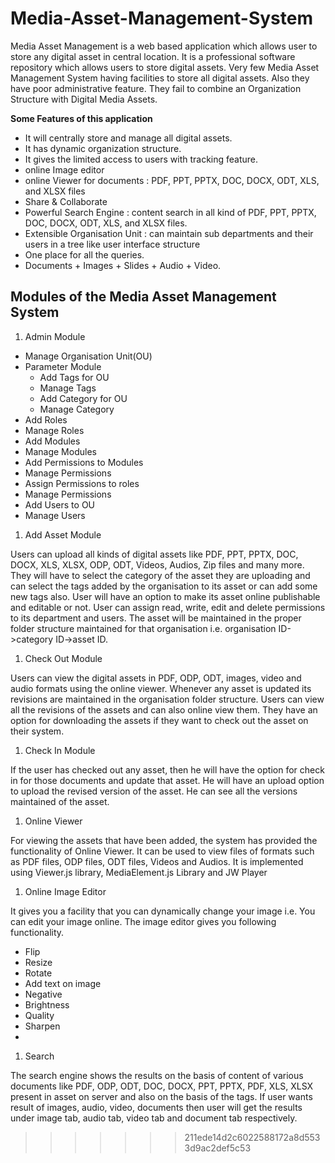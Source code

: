 Media-Asset-Management-System
=============================


Media Asset Management is a web based application which
allows user to store any digital asset in central location. It is a
professional software repository which allows users to store
digital assets.
Very few Media Asset Management System having facilities to store all digital assets. 
Also they have poor administrative feature. They fail to combine an Organization
Structure with Digital Media Assets.

**Some Features of this application**
* It will centrally store and manage all digital assets.
* It has dynamic organization structure.
* It gives the limited access to users with tracking feature.
* online Image editor
* online Viewer for documents : PDF, PPT, PPTX, DOC, DOCX, ODT, XLS, and XLSX files
* Share & Collaborate
* Powerful Search Engine : content search in  all kind of PDF, PPT, PPTX, DOC, DOCX, ODT, XLS, and XLSX files.
* Extensible Organisation Unit : can maintain sub departments and their users in a tree like user interface structure
* One place for all the queries.
* Documents + Images + Slides + Audio + Video.

## Modules of the Media Asset Management System

1. Admin Module

* Manage Organisation Unit(OU)
* Parameter Module
  * Add Tags for OU
  * Manage Tags
  * Add Category for OU
  * Manage Category
* Add Roles
* Manage Roles
* Add Modules
* Manage Modules
* Add Permissions to Modules
* Manage Permissions
* Assign Permissions to roles
* Manage Permissions
* Add Users to OU
* Manage Users 

1. Add Asset Module

Users can upload all kinds of digital assets like PDF, PPT, PPTX, DOC,
DOCX, XLS, XLSX, ODP, ODT, Videos, Audios, Zip files and many more.
They will have to select the category of the asset they are uploading and
can select the tags added by the organisation to its asset or can add some
new tags also. User will have an option to make its asset online
publishable and editable or not. User can assign read, write, edit and
delete permissions to its department and users. The asset will be
maintained in the proper folder structure maintained for that
organisation i.e. organisation ID->category ID->asset ID.

1. Check Out Module

Users can view the digital assets in PDF, ODP, ODT, images, video and
audio formats using the online viewer. Whenever any asset is updated its
revisions are maintained in the organisation folder structure. Users can
view all the revisions of the assets and can also online view them. They
have an option for downloading the assets if they want to check out the
asset on their system.

1. Check In Module

If the user has checked out any asset, then he will have the option for
check in for those documents and update that asset. He will have an
upload option to upload the revised version of the asset. He can see all
the versions maintained of the asset.

1. Online Viewer

For viewing the assets that have been added, the system has provided
the functionality of Online Viewer. It can be used to view files of formats
such as PDF files, ODP files, ODT files, Videos and Audios. It is
implemented using Viewer.js library, MediaElement.js Library and JW
Player

1. Online Image Editor

It gives you a facility that you can dynamically change your image i.e.
You can edit your image online. The image editor gives you following
functionality.
* Flip
* Resize
* Rotate
* Add text on image
* Negative
* Brightness
* Quality
* Sharpen
* 
1. Search

The search engine shows the results on the basis of content of various
documents like PDF, ODP, ODT, DOC, DOCX, PPT, PPTX, PDF, XLS, XLSX
present in asset on server and also on the basis of the tags. If user wants
result of images, audio, video, documents then user will get the results
under image tab, audio tab, video tab and document tab respectively.

>>>>>>> 211ede14d2c6022588172a8d5533d9ac2def5c53
